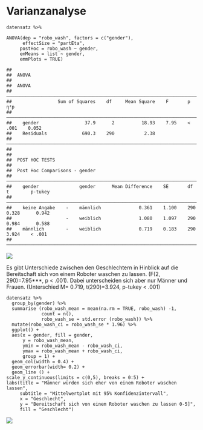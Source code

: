 Varianzanalyse
==============

    datensatz %>%

    ANOVA(dep = "robo_wash", factors = c("gender"), 
          effectSize = "partEta",
         postHoc = robo_wash ~ gender,
         emMeans = list ~ gender,
         emmPlots = TRUE)

    ## 
    ##  ANOVA
    ## 
    ##  ANOVA                                                                            
    ##  ──────────────────────────────────────────────────────────────────────────────── 
    ##                 Sum of Squares    df     Mean Square    F       p         η²p     
    ##  ──────────────────────────────────────────────────────────────────────────────── 
    ##    gender                 37.9      2          18.93    7.95    < .001    0.052   
    ##    Residuals             690.3    290           2.38                              
    ##  ──────────────────────────────────────────────────────────────────────────────── 
    ## 
    ## 
    ##  POST HOC TESTS
    ## 
    ##  Post Hoc Comparisons - gender                                                            
    ##  ──────────────────────────────────────────────────────────────────────────────────────── 
    ##    gender               gender      Mean Difference    SE       df     t        p-tukey   
    ##  ──────────────────────────────────────────────────────────────────────────────────────── 
    ##    keine Angabe    -    männlich              0.361    1.100    290    0.328      0.942   
    ##                    -    weiblich              1.080    1.097    290    0.984      0.588   
    ##    männlich        -    weiblich              0.719    0.183    290    3.924    < .001   
    ##  ────────────────────────────────────────────────────────────────────────────────────────

![](DiagrammJillKöster_files/figure-markdown_strict/ANOVA-1.png)

Es gibt Unterschiede zwischen den Geschlechtern in Hinblick auf die
Bereitschaft sich von einem Roboter waschen zu lassen. (F(2,
290)=7.95\*\*\*, p &lt; .001). Dabei unterscheiden sich aber nur Männer
und Frauen. (Unterschied M= 0.719, t(290)=3.924, p-tukey &lt; .001)

    datensatz %>%
      group_by(gender) %>%
      summarise (robo_wash_mean = mean(na.rm = TRUE, robo_wash) -1,
                 count = n(),
                 robo_wash_se = std.error (robo_wash)) %>%
      mutate(robo_wash_ci = robo_wash_se * 1.96) %>%
      ggplot() +
      aes(x = gender, fill = gender,
          y = robo_wash_mean,
          ymin = robo_wash_mean - robo_wash_ci,
          ymax = robo_wash_mean + robo_wash_ci,
          group = 1) +
      geom_col(width = 0.4) +
      geom_errorbar(width= 0.2) +
      geom_line () +
    scale_y_continuous(limits = c(0,5), breaks = 0:5) +
    labs(title = "Männer würden sich eher von einem Roboter waschen lassen",
         subtitle = "Mittelwertplot mit 95% Konfidenzintervall",
         x = "Geschlecht",
         y = "Bereitschaft sich von einem Roboter waschen zu lassen 0-5]",
         fill = "Geschlecht")

![](DiagrammJillKöster_files/figure-markdown_strict/unnamed-chunk-1-1.png)
